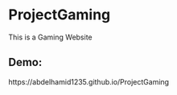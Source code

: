 # ProjectGaming
This is a Gaming Website
<h2>Demo:</h2> https://abdelhamid1235.github.io/ProjectGaming
